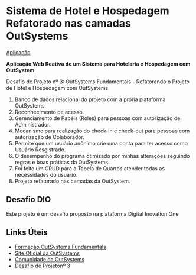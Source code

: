 # Sistema de Hotel e Hospedagem Refatorado nas camadas OutSystems

[Aplicação](https://personal-qevrasqq.outsystemscloud.com/EndUser_DIOHotel/)

**Aplicação Web Reativa de um Sistema para Hotelaria e Hospedagem com OutSystem**

Desafio de Projeto nº 3: OutSystems Fundamentals - Refatorando o Projeto de Hotel e Hospedagem com OutSystems

1. Banco de dados relacional do projeto com a prória plataforma OutSystems.
2. Reconhecimento de acesso.
3. Gerenciamento de Papéis (Roles) para pessoas com autorização de Administrador.
4. Mecanismo para realização do check-in e check-out para pessoas com autorização de Colaborador.
5. Permite que um usuário anônimo crie uma conta para ter acesso como Usuário Resgistrado.
6. O desempenho do programa otimizado por minhas alterações seguindo regras e boas práticas da OutSystems.
7. Foi feito um CRUD para a Tabela de Quartos atender todas as necessidades do usuário.
8. Projeto refatorado nas camadas da OutSystem.

## Desafio DIO

Este projeto é um desafio proposto na plataforma Digital Inovation One

## Links Úteis

- [Formação OutSystems Fundamentals](https://web.dio.me/track/formacao-outsystems-fundamentals)
- [Site Oficial da OutSystems](https://www.outsystems.com/pt-br/)
- [Comunidade da OutSystems](https://www.outsystems.com/community/)
- [Desafio de Projetonº 3](https://web.dio.me/project/refatorando-o-projeto-diohotel/learning/8467bc0c-7c04-4b28-9944-13ec8df92e53?back=/track/formacao-outsystems-fundamentals&tab=undefined&moduleId=undefined)
